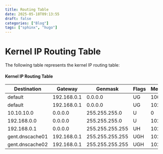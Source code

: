 ```yaml
---
title: Routing Table
date: 2025-05-18T09:13:55
draft: false
categories: ["Blog"]
tags: ["sphinx", "hugo"]
---
```

# Kernel IP Routing Table

The following table represents the kernel IP routing table:

#### Kernel IP Routing Table

| Destination     | Gateway     | Genmask         | Flags   |   Metric |   Ref |   Use | Iface   |
|-----------------|-------------|-----------------|---------|----------|-------|-------|---------|
| default         | 192.168.0.1 | 0.0.0.0         | UG      |      100 |     0 |     0 | eth1    |
| default         | 192.168.0.1 | 0.0.0.0         | UG      |     1024 |     0 |     0 | eth1    |
| 10.10.10.0      | 0.0.0.0     | 255.255.255.0   | U       |        0 |     0 |     0 | eth0    |
| 192.168.0.0     | 0.0.0.0     | 255.255.255.0   | U       |     1024 |     0 |     0 | eth1    |
| 192.168.0.1     | 0.0.0.0     | 255.255.255.255 | UH      |     1024 |     0 |     0 | eth1    |
| gent.dnscache01 | 192.168.0.1 | 255.255.255.255 | UGH     |     1024 |     0 |     0 | eth1    |
| gent.dnscache02 | 192.168.0.1 | 255.255.255.255 | UGH     |     1024 |     0 |     0 | eth1    |
